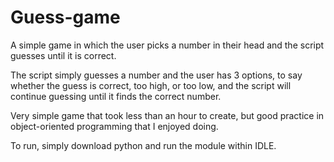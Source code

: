# Guess-game
A simple game in which the user picks a number in their head and the script guesses until it is correct.

The script simply guesses a number and the user has 3 options, to say whether the guess is correct, too high, or too low, and the script will continue guessing until it finds the correct number.

Very simple game that took less than an hour to create, but good practice in object-oriented programming that I enjoyed doing.

To run, simply download python and run the module within IDLE.
